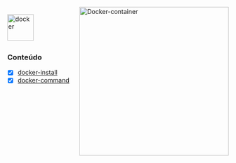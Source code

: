 <div style="display: inline_block"><br>
  <img align="right" alt="Docker-container" style="width: auto; height:340px;" 
     src="https://tel4vn.edu.vn/uploads/2020/10/tong-quan-kien-truc-cua-docker-tel4vn-01.png">
</div>

<div style="display: inline_block"><br>
  <img align="left" alt="docker" style="width: auto; height:60px;" 
     src="https://upload.wikimedia.org/wikipedia/commons/4/4e/Docker_%28container_engine%29_logo.svg">
</div>

<br><br><br>

### Conteúdo

- [x] [docker-install](https://github.com/dev-carvalho/docker/blob/main/docker-install.md)
- [x] [docker-command](https://github.com/dev-carvalho/docker/blob/main/docker-commands.md)